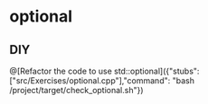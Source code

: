 # optional

## DIY

@[Refactor the code to use std::optional]({"stubs": ["src/Exercises/optional.cpp"],"command": "bash /project/target/check_optional.sh"})
